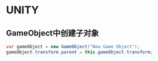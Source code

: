 # UNITY

## GameObject中创建子对象

```cs
var gameObject = new GameObject("New Game Object");
gameObject.transform.parent = this.gameObject.transform;
```
